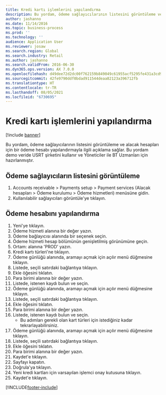 ```yaml
---
title: Kredi kartı işlemlerini yapılandırma
description: Bu yordam, ödeme sağlayıcılarının listesini görüntüleme ve alacak hesapları için bir ödeme hesabı yapılandırmayla ilgili açıklama sağlar.
author: jashanno
ms.date: 11/14/2016
ms.topic: business-process
ms.prod: ''
ms.technology: ''
audience: Application User
ms.reviewer: josaw
ms.search.region: Global
ms.search.industry: Retail
ms.author: jashanno
ms.search.validFrom: 2016-06-30
ms.dyn365.ops.version: AX 7.0.0
ms.openlocfilehash: d49dee72d2dc00f762159b849049c61955acf5295fe431a3cd93e30408dca9fb
ms.sourcegitcommit: 42fe9790ddf0bdad911544deaa82123a396712fb
ms.translationtype: HT
ms.contentlocale: tr-TR
ms.lasthandoff: 08/05/2021
ms.locfileid: "6730695"
---
```

# <a name="configure-credit-card-processing"></a>Kredi kartı işlemlerini yapılandırma

[!include [banner](../includes/banner.md)]

Bu yordam, ödeme sağlayıcılarının listesini görüntüleme ve alacak hesapları için bir ödeme hesabı yapılandırmayla ilgili açıklama sağlar. Bu yordam demo veride USRT şirketini kullanır ve Yöneticiler ile BT Uzmanları için hazırlanmıştır.


## <a name="view-a-list-of-payment-providers"></a>Ödeme sağlayıcıların listesini görüntüleme
1. Accounts receivable > Payments setup > Payment services (Alacak hesapları > Ödeme kurulumu > Ödeme hizmetleri) menüsüne gidin.
2. Kullanılabilir sağlayıcıları görüntüle'ye tıklayın.

## <a name="configure-payment-account"></a>Ödeme hesabını yapılandırma
1. Yeni'ye tıklayın.
2. Ödeme hizmeti alanına bir değer yazın.
3. Ödeme bağlayıcısı alanında bir seçenek seçin.
4. Ödeme hizmeti hesap bölümünün genişletilmiş görünümüne geçin.
5. Ortam: alanına 'PROD' yazın.
6. Kredi kartı türleri'ne tıklayın.
7. Ödeme günlüğü alanında, aramayı açmak için açılır menü düğmesine tıklayın.
8. Listede, seçili satırdaki bağlantıya tıklayın.
9. Ekle öğesini tıklatın.
10. Para birimi alanına bir değer yazın.
11. Listede, istenen kaydı bulun ve seçin.
12. Ödeme günlüğü alanında, aramayı açmak için açılır menü düğmesine tıklayın.
13. Listede, seçili satırdaki bağlantıya tıklayın.
14. Ekle öğesini tıklatın.
15. Para birimi alanına bir değer yazın.
16. Listede, istenen kaydı bulun ve seçin.
    * Bu adımları gerekli olan kart türleri için istediğiniz kadar tekrarlayabilirsiniz.  
17. Ödeme günlüğü alanında, aramayı açmak için açılır menü düğmesine tıklayın.
18. Listede, seçili satırdaki bağlantıya tıklayın.
19. Ekle öğesini tıklatın.
20. Para birimi alanına bir değer yazın.
21. Kaydet'e tıklayın.
22. Sayfayı kapatın.
23. Doğrula'ya tıklayın.
24. Yeni kredi kartları için varsayılan işlemci onay kutusuna tıklayın.
25. Kaydet'e tıklayın.



[!INCLUDE[footer-include](../../includes/footer-banner.md)]